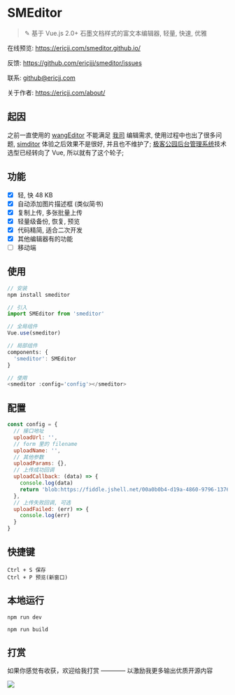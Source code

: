 # SMEditor

> ✎ 基于 Vue.js 2.0+ 石墨文档样式的富文本编辑器, 轻量, 快速, 优雅

在线预览: https://ericjj.com/smeditor.github.io/

反馈: https://github.com/ericjjj/smeditor/issues

联系: github@ericjj.com

关于作者: https://ericjj.com/about/


## 起因
之前一直使用的 [wangEditor](https://www.kancloud.cn/wangfupeng/wangeditor3/332599) 不能满足 [我司](http://geekpark.net) 编辑需求, 使用过程中也出了很多问题,  [simditor](http://simditor.tower.im/) 体验之后效果不是很好, 并且也不维护了; [极客公园后台管理系统](https://github.com/GeekPark/gpk_admin)技术选型已经转向了 Vue, 所以就有了这个轮子;

## 功能
- [x] 轻, 快 48 KB
- [x] 自动添加图片描述框 (类似简书)
- [x] 复制上传, 多张批量上传
- [x] 轻量级备份, 恢复, 预览
- [x] 代码精简, 适合二次开发
- [x] 其他编辑器有的功能
- [ ] 移动端

## 使用

```js
// 安装
npm install smeditor

// 引入
import SMEditor from 'smeditor'

// 全局组件
Vue.use(smeditor)

// 局部组件
components: {
  'smeditor': SMEditor
}

// 使用
<smeditor :config='config'></smeditor>
```

## 配置
```js
const config = {
  // 接口地址
  uploadUrl: '',
  // form 里的 filename
  uploadName: '',
  // 其他参数
  uploadParams: {},
  // 上传成功回调
  uploadCallback: (data) => {
    console.log(data)
    return 'blob:https://fiddle.jshell.net/00a0b0b4-d19a-4860-9796-137692aef36f'
  },
  // 上传失败回调, 可选
  uploadFailed: (err) => {
    console.log(err)
  }
}
```

## 快捷键
```
Ctrl + S 保存
Ctrl + P 预览(新窗口)
```

## 本地运行

```
npm run dev

npm run build
```

## 打赏

如果你感觉有收获，欢迎给我打赏 ———— 以激励我更多输出优质开源内容

![](https://ws4.sinaimg.cn/large/006tNc79ly1fnyqbykokqj30w00w0wh9.jpg)
